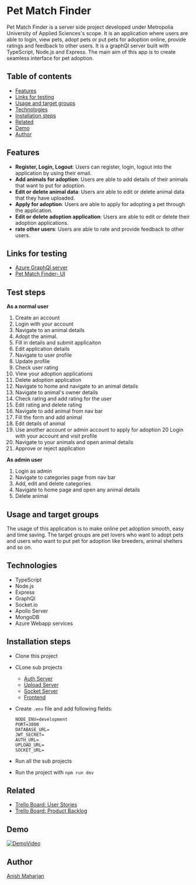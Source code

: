 # Pet Match Finder
Pet Match Finder is a server side project developed under Metropolia University of Applied Sciences's scope. It is an application where users are able to login, view pets, adopt pets or put pets for adoption online, provide ratings and feedback to other users. It is a graphQl server built with TypeScript, Node.js and Express. The main aim of this app is to create seamless interface for pet adoption. 


## Table of contents
- [Features](#features)
- [Links for testing](#links-for-testing)
- [Usage and target groups](#usage-and-target-groups)
- [Technologies](#technologies)
- [Installation steps](#installation-steps)
- [Related](#related)
- [Demo](#demo)
 - [Author](#author)

## Features
+ **Register, Login, Logout**: Users can register, login, logout into the application by using their email.
+ **Add animals for adoption**: Users are able to add details of their animals that want to put for adoption.
+ **Edit or delete animal data**: Users are able to edit or delete animal data that they have uploaded.
+ **Apply for adoption**: Users are able to apply for adopting a pet through the application.
+ **Edit or delete adoption application**: Users are able to edit or delete their adoption applications.
+ **rate other users**: Users are able to rate and provide feedback to other users.

## Links for testing
- [Azure GraphQl server](https://anishm-pet-match-finder-api.azurewebsites.net/graphql)
- [Pet Match Finder- UI](https://anish0123.github.io/petMatchFinder-GUI/)

## Test steps
**As a normal user**
1. Create an account
2. Login with your account
3. Navigate to an animal details
4. Adopt the animal.
5. Fill in details and submit applicaiton
6. Edit application details
7. Navigate to user profile
8. Update profile
9. Check user rating
10. View your adoption applications
11. Delete adoption application
12. Navigate to home and navigate to an animal details
13. Navigate to animal's owner details
14. Check rating and add rating for the user
15. Edit rating and delete rating
16. Navigate to add animal from nav bar
17. Fill the form and add animal
18. Edit details of animal
19. Use another account or admin account to apply for adoption
20 Login with your account and visit profile
21. Navigate to your animals and open animal details
22. Approve or reject application
  
**As admin user**
1. Login as admin
2. Navigate to categories page from nav bar
3. Add, edit and delete categories
4. Navigate to home page and open any animal details
5. Delete animal

## Usage and target groups
The usage of this application is to make online pet adoption smooth, easy and time saving. The target groups are pet lovers who want to adopt pets and users who want to put pet for adoption like breeders, animal shelters and so on.

## Technologies
- TypeScript
- Node.js
- Express
- GraphQl
- Socket.io
- Apollo Server
- MongoDB
- Azure Webapp services

## Installation steps
- Clone this project
- CLone sub projects
  + [Auth Server](https://github.com/anish0123/PetMatchFinder-Auth)
  + [Upload Server](https://github.com/anish0123/petMatchFinder-Upload)
  + [Socket Server](https://github.com/anish0123/PetMatchFinder-Socket)
  + [Frontend](https://github.com/anish0123/petMatchFinder-GUI)
- Create `.env` file and add following fields:
  
   ```
  NODE_ENV=development
  PORT=3000
  DATABASE_URL=
  JWT_SECRET=
  AUTH_URL=
  UPLOAD_URL=
  SOCKET_URL=
   ```
- Run all the sub projects
- Run the project with `npm run dev`

## Related
- [Trello Board: User Stories](https://trello.com/b/oClBeZTq/user-stories)
- [Trello Board: Product Backlog](https://trello.com/b/hegwsxqj/product-backlog)

## Demo
[![DemoVideo](https://img.youtube.com/vi/KrspxuMndt0/0.jpg)](https://youtu.be/KrspxuMndt0)



## Author
[Anish Maharjan](https://github.com/anish0123)
